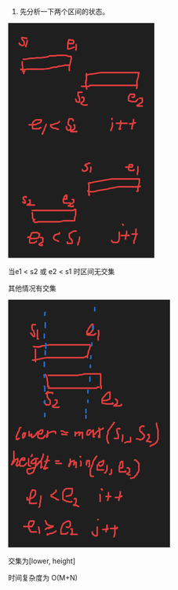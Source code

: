 


1. 先分析一下两个区间的状态。

<img src="QQ截图20201030164821.png">

当e1 < s2 或  e2 < s1 时区间无交集

其他情况有交集

<img src="QQ截图20201030165255.png">

交集为[lower, height]

时间复杂度为 O(M+N)